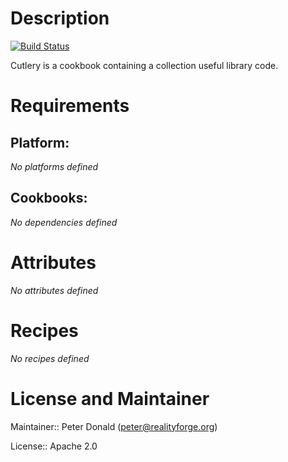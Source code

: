 # Description

[![Build Status](https://secure.travis-ci.org/realityforge/chef-cutlery.png?branch=master)](http://travis-ci.org/realityforge/chef-cutlery)

Cutlery is a cookbook containing a collection useful library code.

# Requirements

## Platform:

*No platforms defined*

## Cookbooks:

*No dependencies defined*

# Attributes

*No attributes defined*

# Recipes

*No recipes defined*

# License and Maintainer

Maintainer:: Peter Donald (<peter@realityforge.org>)

License:: Apache 2.0
